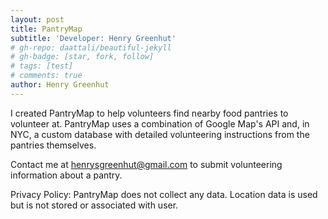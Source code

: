 ```yaml
---
layout: post
title: PantryMap
subtitle: 'Developer: Henry Greenhut'
# gh-repo: daattali/beautiful-jekyll
# gh-badge: [star, fork, follow]
# tags: [test]
# comments: true
author: Henry Greenhut
---
```

I created PantryMap to help volunteers find nearby food pantries to volunteer at. PantryMap uses a combination of Google Map's API and, in NYC, a custom database with detailed volunteering instructions from the pantries themselves.
 
Contact me at [henrysgreenhut@gmail.com](mailto:henrysgreenhut@gmail.com) to submit volunteering information about a pantry.

Privacy Policy:
PantryMap does not collect any data. Location data is used but is not stored or associated with user.
